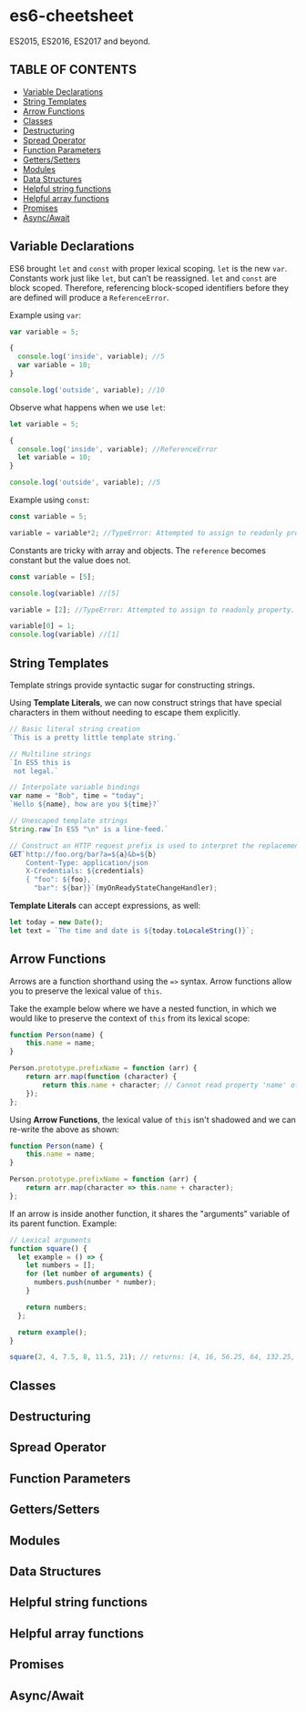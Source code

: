 # es6-cheetsheet
ES2015, ES2016, ES2017 and beyond.

## TABLE OF CONTENTS
- [Variable Declarations](#variable-declarations)
- [String Templates](#string-templates)
- [Arrow Functions](#arrow-functions)
- [Classes](#classes)
- [Destructuring](#destructing)
- [Spread Operator](#spread-operator)
- [Function Parameters](#function-parameters)
- [Getters/Setters](#getters-setters)
- [Modules](#modules)
- [Data Structures](#data-structures)
- [Helpful string functions](#helpful-string-functions)
- [Helpful array functions](#helpful-array-functions)
- [Promises](#promises)
- [Async/Await](#async-await)

## Variable Declarations

ES6 brought `let` and `const` with proper lexical scoping.
`let` is the new `var`. Constants work just like `let`, but can’t be reassigned.
`let` and `const` are block scoped. Therefore, referencing
block-scoped identifiers before they are defined will produce
a `ReferenceError`.

Example using `var`:

```javascript
var variable = 5;

{
  console.log('inside', variable); //5
  var variable = 10;
}

console.log('outside', variable); //10
```

Observe what happens when we use `let`:

```javascript
let variable = 5;

{
  console.log('inside', variable); //ReferenceError
  let variable = 10;
}

console.log('outside', variable); //5
```

Example using `const`:

```javascript
const variable = 5;

variable = variable*2; //TypeError: Attempted to assign to readonly property.
```

Constants are tricky with array and objects. The `reference` becomes constant but the value does not.

```javascript
const variable = [5];

console.log(variable) //[5]

variable = [2]; //TypeError: Attempted to assign to readonly property.

variable[0] = 1;
console.log(variable) //[1]
```

## String Templates

Template strings provide syntactic sugar for constructing strings.

Using **Template Literals**, we can now construct strings that have special
characters in them without needing to escape them explicitly.

```javascript
// Basic literal string creation
`This is a pretty little template string.`

// Multiline strings
`In ES5 this is
 not legal.`

// Interpolate variable bindings
var name = "Bob", time = "today";
`Hello ${name}, how are you ${time}?`

// Unescaped template strings
String.raw`In ES5 "\n" is a line-feed.`

// Construct an HTTP request prefix is used to interpret the replacements and construction
GET`http://foo.org/bar?a=${a}&b=${b}
    Content-Type: application/json
    X-Credentials: ${credentials}
    { "foo": ${foo},
      "bar": ${bar}}`(myOnReadyStateChangeHandler);
```

**Template Literals** can accept expressions, as well:

```javascript
let today = new Date();
let text = `The time and date is ${today.toLocaleString()}`;
```

## Arrow Functions

Arrows are a function shorthand using the `=>` syntax. 
Arrow functions allow you to preserve the lexical value of `this`.

Take the example below where we have a nested function, in which we would like to preserve the
context of `this` from its lexical scope:

```javascript
function Person(name) {
    this.name = name;
}

Person.prototype.prefixName = function (arr) {
    return arr.map(function (character) {
        return this.name + character; // Cannot read property 'name' of undefined
    });
};
```

Using **Arrow Functions**, the lexical value of `this` isn't shadowed and we
can re-write the above as shown:

```javascript
function Person(name) {
    this.name = name;
}

Person.prototype.prefixName = function (arr) {
    return arr.map(character => this.name + character);
};
```

If an arrow is inside another function, it shares the "arguments" variable of its parent function.
Example:

```javascript
// Lexical arguments
function square() {
  let example = () => {
    let numbers = [];
    for (let number of arguments) {
      numbers.push(number * number);
    }

    return numbers;
  };

  return example();
}

square(2, 4, 7.5, 8, 11.5, 21); // returns: [4, 16, 56.25, 64, 132.25, 441]
```

## Classes
## Destructuring
## Spread Operator
## Function Parameters
## Getters/Setters
## Modules
## Data Structures
## Helpful string functions
## Helpful array functions
## Promises
## Async/Await
